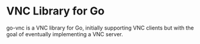 # VNC Library for Go

go-vnc is a VNC library for Go, initially supporting VNC clients but
with the goal of eventually implementing a VNC server.
